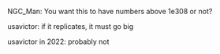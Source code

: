 NGC_Man: You want this to have numbers above 1e308 or not?

usavictor: if it replicates, it must go big

usavictor in 2022: probably not
